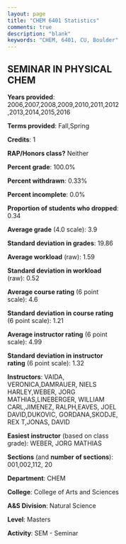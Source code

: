 ```yaml
---
layout: page
title: "CHEM 6401 Statistics"
comments: true
description: "blank"
keywords: "CHEM, 6401, CU, Boulder"
--- 
```

<head>
<script src="https://ajax.googleapis.com/ajax/libs/jquery/2.1.3/jquery.min.js"></script>
<script src="https://dl.dropboxusercontent.com/s/pc42nxpaw1ea4o9/highcharts.js?dl=0"></script>
<!-- <script src="../assets/js/highcharts.js"></script> -->
<style type="text/css">@font-face {
	font-family: "Bebas Neue";
	src: url(https://www.filehosting.org/file/details/544349/BebasNeue%20Regular.otf) format("opentype");
	}
	h1.Bebas { 
		font-family: "Bebas Neue", Verdana, Tahoma;
	}
</style>
</head>
<body>
	<div id="container" style="float: right; width: 45%; height: 88%; margin-left: 2.5%; margin-right: 2.5%;"></div>
	<script language="JavaScript">
		$(document).ready(function() {
		var chart = {type: 'column'};
		var title = {text: 'Grade Distribution'};
		var xAxis = {categories: ['A','B','C','D','F'],crosshair: true};
		var yAxis = {min: 0,title: {text: 'Percentage'}};
		var tooltip = {headerFormat: '<center><b><span style="font-size:20px">{point.key}</span></b></center>',
		               pointFormat: '<td style="padding:0"><b>{point.y:.1f}%</b></td>',
		               footerFormat: '</table>',shared: true,useHTML: true};
		var plotOptions = {column: {pointPadding: 0.0,borderWidth: 0}};  
		var credits = {enabled: false};var series= [{name: 'Percent',data: [92.04,7.61,0.35,0.0,0.0,]}];
		var json = {};
		json.chart = chart;
		json.title = title;
		json.tooltip = tooltip;
		json.xAxis = xAxis;
		json.yAxis = yAxis;  
		json.series = series;
		json.plotOptions = plotOptions;  
		json.credits = credits;
		$('#container').highcharts(json);
	});
	</script>
</body>
			   
## SEMINAR IN PHYSICAL CHEM

**Years provided**: 2006,2007,2008,2009,2010,2011,2012,2013,2014,2015,2016

**Terms provided**: Fall,Spring

**Credits**: 1

**RAP/Honors class?** Neither

**Percent grade**: 100.0%

**Percent withdrawn**: 0.33%

**Percent incomplete**: 0.0%

**Proportion of students who dropped**: 0.34

**Average grade** (4.0 scale): 3.9

**Standard deviation in grades**: 19.86

**Average workload** (raw): 1.59

**Standard deviation in workload** (raw): 0.52

**Average course rating** (6 point scale): 4.6

**Standard deviation in course rating** (6 point scale): 1.21

**Average instructor rating** (6 point scale): 4.99

**Standard deviation in instructor rating** (6 point scale): 1.32

**Instructors**: VAIDA, VERONICA,DAMRAUER, NIELS HARLEY,WEBER, JORG MATHIAS,LINEBERGER, WILLIAM CARL,JIMENEZ, RALPH,EAVES, JOEL DAVID,DUKOVIC, GORDANA,SKODJE, REX T,JONAS, DAVID

**Easiest instructor** (based on class grade): WEBER, JORG MATHIAS

**Sections** (and **number of sections**): 001,002,112, 20

**Department**: CHEM

**College**: College of Arts and Sciences

**A&S Division**: Natural Science

**Level**: Masters

**Activity**: SEM - Seminar